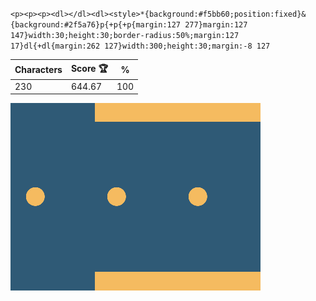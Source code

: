 `<p><p><p><dl></dl><dl><style>*{background:#f5bb60;position:fixed}&{background:#2f5a76}p{+p{+p{margin:127 277}margin:127 147}width:30;height:30;border-radius:50%;margin:127 17}dl{+dl{margin:262 127}width:300;height:30;margin:-8 127`

| Characters | Score 🏆 | %   |
| ---------- | -------- | --- |
| 230        | 644.67   | 100 |

![](/2025/Jul2025/15/20250715.png)

